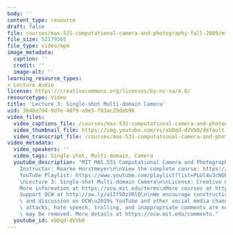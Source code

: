 ```yaml
---
body: ''
content_type: resource
draft: false
file: courses/mas-531-computational-camera-and-photography-fall-2009/mitmas_531f09_lec03_2_360p_16_9.mp4
file_size: 52179365
file_type: video/mp4
image_metadata:
  caption: ''
  credit: ''
  image-alt: ''
learning_resource_types:
- Lecture Audio
license: https://creativecommons.org/licenses/by-nc-sa/4.0/
resourcetype: Video
title: 'Lecture 3: Single-shot Multi-domain Camera'
uid: 3648e794-9d7e-40f9-a9e5-f83ac29deb96
video_files:
  video_captions_file: /courses/mas-531-computational-camera-and-photography-fall-2009/14NPFgPcXwP5ZjyEvnuR4iLQEZR8aSVcp_transcript.webvtt
  video_thumbnail_file: https://img.youtube.com/vi/xbDqd-dVVb0/default.jpg
  video_transcript_file: /courses/mas-531-computational-camera-and-photography-fall-2009/14NPFgPcXwP5ZjyEvnuR4iLQEZR8aSVcp_transcript.pdf
video_metadata:
  video_speakers: ''
  video_tags: Single-shot, Multi-domain, Camera
  youtube_description: "MIT MAS.531 Computational Camera and Photography, Fall 2009\n\
    Instructor: Roarke Horstmeyer\n\nView the complete course: https://ocw.mit.edu/courses/mas-531-computational-camera-and-photography-fall-2009/\n\
    YouTube Playlist: https://www.youtube.com/playlist?list=PLUl4u3cNGP61pwA6paIRZ30q1sjLE8b6c\n\
    \nLecture 3: Single-shot Multi-domain Camera\n\nLicense: Creative Commons BY-NC-SA\n\
    More information at https://ocw.mit.edu/terms\nMore courses at https://ocw.mit.edu\n\
    Support OCW at http://ow.ly/a1If50zVRlQ\n\nWe encourage constructive comments\
    \ and discussion on OCW\u2019s YouTube and other social media channels. Personal\
    \ attacks, hate speech, trolling, and inappropriate comments are not allowed and\
    \ may be removed. More details at https://ocw.mit.edu/comments."
  youtube_id: xbDqd-dVVb0
---
```

